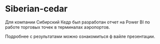 # Siberian-cedar
Для компании Сибирский Кедр был разработан отчет на Power BI по работе торговых точек в терминалах аэропортов.


Подробнее с результатами можно ознакомиться ф вайле презентации.
